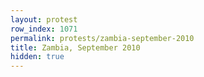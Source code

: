 ```yaml
---
layout: protest
row_index: 1071
permalink: protests/zambia-september-2010
title: Zambia, September 2010
hidden: true
---
```

